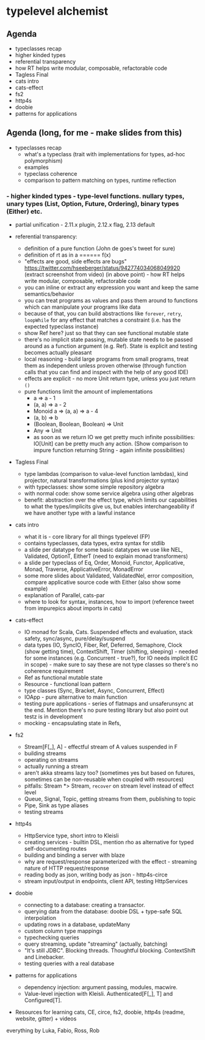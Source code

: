 # typelevel alchemist

## Agenda
- typeclasses recap
- higher kinded types
- referential transparency
- how RT helps write modular, composable, refactorable code
- Tagless Final
- cats intro
- cats-effect
- fs2
- http4s
- doobie
- patterns for applications

## Agenda (long, for me - make slides from this)
- typeclasses recap
  - what's a typeclass (trait with implementations for types, ad-hoc polymorphism)
  - examples
  - typeclass coherence
  - comparison to pattern matching on types, runtime reflection


### - higher kinded types - type-level functions. nullary types, unary types (List, Option, Future, Ordering), binary types (Either) etc.
  - partial unification - 2.11.x plugin, 2.12.x flag, 2.13 default

  
- referential transparency:
  - definition of a pure function (John de goes's tweet for sure)
  - definition of rt as in a ====== f(x)
  - "effects are good, side effects are bugs" https://twitter.com/hseeberger/status/942774034068049920 (extract screenshot from video)
(in above point) - how RT helps write modular, composable, refactorable code
  - you can inline or extract any expression you want and keep the same semantics/behavior
  - you can treat programs as values and pass them around to functions which can manipulate your programs like data
  - because of that, you can build abstractions like `forever`, `retry`, `loopWhile` for any effect that matches a constraint (i.e. has the expected typeclass instance)
  - show Ref here? just so that they can see functional mutable state
  - there's no implicit state passing, mutable state needs to be passed around as a function argument (e.g. Ref). State is explicit and testing becomes actually pleasant
  - local reasoning - build large programs from small programs, treat them as independent unless proven otherwise (through function calls that you can find and inspect with the help of any good IDE)
  - effects are explicit - no more Unit return type, unless you just return `()`
  - pure functions limit the amount of implementations
    - a => a - 1
    - (a, a) => a - 2
    - Monoid a => (a, a) => a - 4
    - (a, b) => b
    - (Boolean, Boolean, Boolean) => Unit
    - Any => Unit
    - as soon as we return IO we get pretty much infinite possibilities: IO[Unit] can be pretty much any action. (Show comparison to impure function returning String - again infinite possibilities)
- Tagless Final
  - type lambdas (comparison to value-level function lambdas), kind projector, natural transformations (plus kind projector syntax)
  - with typeclasses: show some simple repository algebra
  - with normal code: show some service algebra using other algebras
  - benefit: abstraction over the effect type, which limits our capabilities to what the types/implicits give us, but enables interchangeability if we have another type with a lawful instance
- cats intro
  - what it is - core library for all things typelevel (FP)
  - contains typeclasses, data types, extra syntax for stdlib
  - a slide per datatype for some basic datatypes we use like NEL, Validated, OptionT, EitherT (need to explain monad transformers)
  - a slide per typeclass of Eq, Order, Monoid, Functor, Applicative, Monad, Traverse, ApplicativeError, MonadError
  - some more slides about Validated, ValidatedNel, error composition, compare applicative source code with Either (also show some example)
  - explanation of Parallel, cats-par
  - where to look for syntax, instances, how to import (reference tweet from impurepics about imports in cats)
- cats-effect
  - IO monad for Scala, Cats. Suspended effects and evaluation, stack safety, sync/async, pure/delay/suspend
  - data types (IO, SyncIO, Fiber, Ref, Deferred, Semaphore, Clock (show getting time), ContextShift, Timer (shifting, sleeping) - needed for some instances (e.g. Concurrent - true?), for IO needs implicit EC in scope) - make sure to say these are not type classes so there's no coherence requirement
  - Ref as functional mutable state
  - Resource - functional loan pattern
  - type classes (Sync, Bracket, Async, Concurrent, Effect)
  - IOApp - pure alternative to main function
  - testing pure applications - series of flatmaps and unsaferunsync at the end. Mention there's no pure testing library but also point out testz is in development
  - mocking - encapsulating state in Refs, 
- fs2
  - Stream[F[_], A] - effectful stream of A values suspended in F
  - building streams
  - operating on streams
  - actually running a stream
  - aren't akka streams lazy too? (sometimes yes but based on futures, sometimes can be non-reusable when coupled with resources)
  - pitfalls: Stream *> Stream, `recover` on stream level instead of effect level
  - Queue, Signal, Topic, getting streams from them, publishing to topic
  - Pipe, Sink as type aliases
  - testing streams
- http4s  
  - HttpService type, short intro to Kleisli
  - creating services - builtin DSL, mention rho as alternative for typed self-documenting routes 
  - building and binding a server with blaze
  - why are request/response parameterized with the effect - streaming nature of HTTP request/response
  - reading body as json, writing body as json - http4s-circe
  - stream input/output in endpoints, client API, testing HttpServices
- doobie
  - connecting to a database: creating a transactor.
  - querying data from the database: doobie DSL + type-safe SQL interpolation
  - updating rows in a database, updateMany
  - custom column type mappings
  - typechecking queries
  - query streaming, update "streaming" (actually, batching)
  - "It's still JDBC". Blocking threads. Thoughtful blocking. ContextShift and Linebacker.
  - testing queries with a real database
- patterns for applications
  - dependency injection: argument passing, modules, macwire.
  - Value-level injection with Kleisli. Authenticated[F[_], T] and Configured[T].
- Resources for learning cats, CE, circe, fs2, doobie, http4s (readme, website, gitter) + videos

everything by Luka, Fabio, Ross, Rob